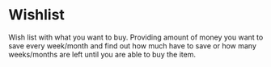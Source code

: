 # Wishlist
Wish list with what you want to buy. Providing amount of money you want to save every week/month and find out how much have to save or how many weeks/months  are left until you are able to buy the item.
